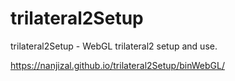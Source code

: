 # trilateral2Setup
trilateral2Setup - WebGL trilateral2 setup and use.

https://nanjizal.github.io/trilateral2Setup/binWebGL/
